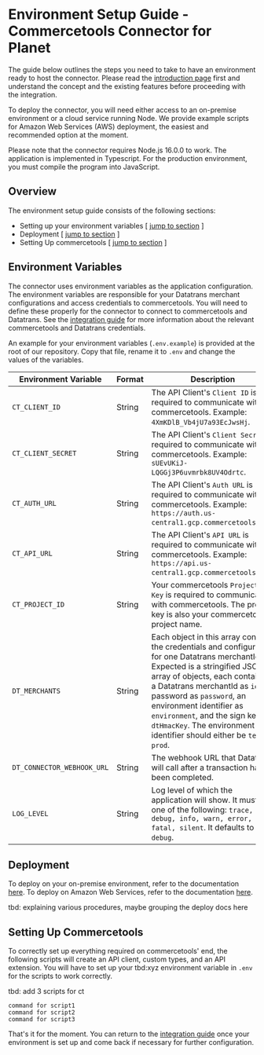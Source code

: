 # Environment Setup Guide - Commercetools Connector for Planet

The guide below outlines the steps you need to take to have an environment ready to host the connector. Please read the [introduction page](../readme.md) first and understand the concept and the existing features before proceeding with the integration.

To deploy the connector, you will need either access to an on-premise environment or a cloud service running Node. We provide example scripts for Amazon Web Services (AWS) deployment, the easiest and recommended option at the moment.

Please note that the connector requires Node.js 16.0.0 to work. The application is implemented in Typescript. For the production environment, you must compile the program into JavaScript.

## Overview

The environment setup guide consists of the following sections:

* Setting up your environment variables [ [jump to section](#environment-variables) ]
* Deployment [ [jump to section](#environment-setup) ]
* Setting Up commercetools [ [jump to section](#setting-up-commercetools) ]

## Environment Variables

The connector uses environment variables as the application configuration. The environment variables are responsible for your Datatrans merchant configurations and access credentials to commercetools. You will need to define these properly for the connector to connect to commercetools and Datatrans. See the [integration guide](integration-guide.md) for more information about the relevant commercetools and Datatrans credentials.

An example for your environment variables (`.env.example`) is provided at the root of our repository. Copy that file, rename it to `.env` and change the values of the variables.

Environment Variable | Format | Description
-----------|-----------|-----------
`CT_CLIENT_ID` | String | The API Client's `Client ID` is required to communicate with commercetools. Example: `4XmKDlB_Vb4jU7a93EcJwsHj`.
`CT_CLIENT_SECRET` | String | The API Client's `Client Secret` is required to communicate with commercetools. Example: `sUEvUKiJ-LQGGj3P6uvmrbk8UV4Odrtc`.
`CT_AUTH_URL` | String | The API Client's `Auth URL` is required to communicate with commercetools. Example: `https://auth.us-central1.gcp.commercetools.com`.
`CT_API_URL` | String | The API Client's `API URL` is required to communicate with commercetools. Example: `https://api.us-central1.gcp.commercetools.com`.
`CT_PROJECT_ID` | String | Your commercetools `Project Key` is required to communicate with commercetools. The project key is also your commercetools' project name.
`DT_MERCHANTS` | String | Each object in this array contains the credentials and configuration for one Datatrans merchantId. Expected is a stringified JSON array of objects, each containing a Datatrans merchantId as `id`, a password as `password`, an environment identifier as `environment`, and the sign key as `dtHmacKey`. The environment identifier should either be `test` or `prod`.
`DT_CONNECTOR_WEBHOOK_URL` | String | The webhook URL that Datatrans will call after a transaction has been completed.
`LOG_LEVEL` | String | Log level of which the application will show. It must be one of the following: `trace, debug, info, warn, error, fatal, silent`. It defaults to `debug`.

## Deployment

To deploy on your on-premise environment, refer to the documentation [here](tbd). To deploy on Amazon Web Services, refer to the documentation [here](tbd).

tbd: explaining various procedures, maybe grouping the deploy docs here

## Setting Up Commercetools

To correctly set up everything required on commercetools' end, the following scripts will create an API client, custom types, and an API extension. You will have to set up your tbd:xyz environment variable in `.env` for the scripts to work correctly.

tbd: add 3 scripts for ct

```shell
command for script1
command for script2
command for script3
```

That's it for the moment. You can return to the [integration guide](integration-guide.md) once your environment is set up and come back if necessary for further configuration.

